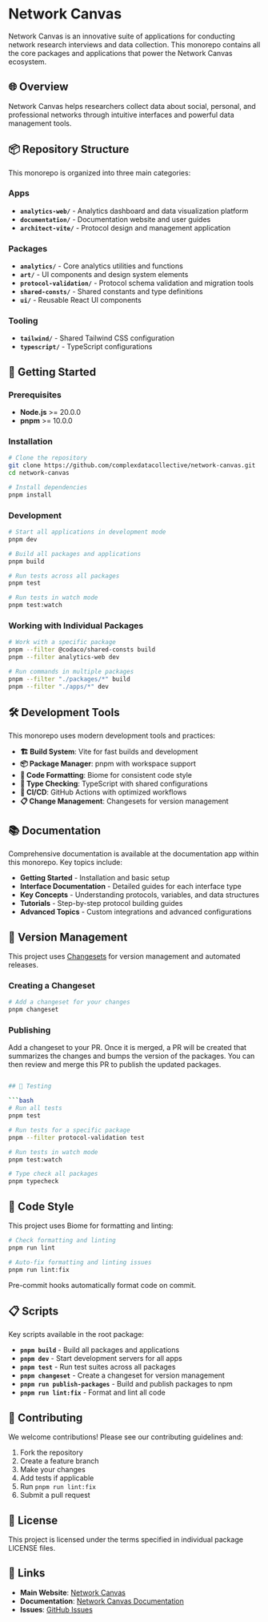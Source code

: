 # Network Canvas

Network Canvas is an innovative suite of applications for conducting network research interviews and data collection. This monorepo contains all the core packages and applications that power the Network Canvas ecosystem.

## 🌐 Overview

Network Canvas helps researchers collect data about social, personal, and professional networks through intuitive interfaces and powerful data management tools.

## 📦 Repository Structure

This monorepo is organized into three main categories:

### Apps

- **`analytics-web/`** - Analytics dashboard and data visualization platform
- **`documentation/`** - Documentation website and user guides
- **`architect-vite/`** - Protocol design and management application

### Packages

- **`analytics/`** - Core analytics utilities and functions
- **`art/`** - UI components and design system elements
- **`protocol-validation/`** - Protocol schema validation and migration tools
- **`shared-consts/`** - Shared constants and type definitions
- **`ui/`** - Reusable React UI components

### Tooling

- **`tailwind/`** - Shared Tailwind CSS configuration
- **`typescript/`** - TypeScript configurations

## 🚀 Getting Started

### Prerequisites

- **Node.js** >= 20.0.0
- **pnpm** >= 10.0.0

### Installation

```bash
# Clone the repository
git clone https://github.com/complexdatacollective/network-canvas.git
cd network-canvas

# Install dependencies
pnpm install
```

### Development

```bash
# Start all applications in development mode
pnpm dev

# Build all packages and applications
pnpm build

# Run tests across all packages
pnpm test

# Run tests in watch mode
pnpm test:watch
```

### Working with Individual Packages

```bash
# Work with a specific package
pnpm --filter @codaco/shared-consts build
pnpm --filter analytics-web dev

# Run commands in multiple packages
pnpm --filter "./packages/*" build
pnpm --filter "./apps/*" dev
```

## 🛠️ Development Tools

This monorepo uses modern development tools and practices:

- **🏗️ Build System**: Vite for fast builds and development
- **📦 Package Manager**: pnpm with workspace support
- **🎨 Code Formatting**: Biome for consistent code style
- **🔧 Type Checking**: TypeScript with shared configurations
- **🚀 CI/CD**: GitHub Actions with optimized workflows
- **📋 Change Management**: Changesets for version management

## 📚 Documentation

Comprehensive documentation is available at the documentation app within this monorepo. Key topics include:

- **Getting Started** - Installation and basic setup
- **Interface Documentation** - Detailed guides for each interface type
- **Key Concepts** - Understanding protocols, variables, and data structures
- **Tutorials** - Step-by-step protocol building guides
- **Advanced Topics** - Custom integrations and advanced configurations

## 🔄 Version Management

This project uses [Changesets](https://github.com/changesets/changesets) for version management and automated releases.

### Creating a Changeset

```bash
# Add a changeset for your changes
pnpm changeset

```

### Publishing

Add a changeset to your PR. Once it is merged, a PR will be created that summarizes the changes and bumps the version of the packages. You can then review and merge this PR to publish the updated packages.

```bash

## 🧪 Testing

```bash
# Run all tests
pnpm test

# Run tests for a specific package
pnpm --filter protocol-validation test

# Run tests in watch mode
pnpm test:watch

# Type check all packages
pnpm typecheck
```

## 🎨 Code Style

This project uses Biome for formatting and linting:

```bash
# Check formatting and linting
pnpm run lint

# Auto-fix formatting and linting issues
pnpm run lint:fix
```

Pre-commit hooks automatically format code on commit.

## 📋 Scripts

Key scripts available in the root package:

- **`pnpm build`** - Build all packages and applications
- **`pnpm dev`** - Start development servers for all apps
- **`pnpm test`** - Run test suites across all packages
- **`pnpm changeset`** - Create a changeset for version management
- **`pnpm run publish-packages`** - Build and publish packages to npm
- **`pnpm run lint:fix`** - Format and lint all code

## 🤝 Contributing

We welcome contributions! Please see our contributing guidelines and:

1. Fork the repository
2. Create a feature branch
3. Make your changes
4. Add tests if applicable
5. Run `pnpm run lint:fix`
6. Submit a pull request

## 📄 License

This project is licensed under the terms specified in individual package LICENSE files.

## 🔗 Links

- **Main Website**: [Network Canvas](https://networkcanvas.com)
- **Documentation**: [Network Canvas Documentation](https://documentation.networkcanvas.com)
- **Issues**: [GitHub Issues](https://github.com/complexdatacollective/network-canvas/issues)
